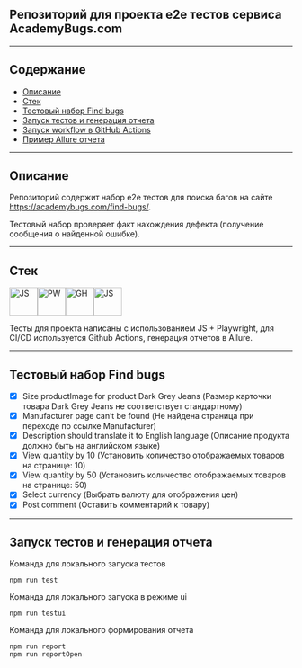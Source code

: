 ## Репозиторий для проекта e2e тестов сервиса AcademyBugs.com
---
## Содержание
- [Описание](#Описание)
- [Стек](#Стек)
- [Тестовый набор Find bugs](#Тестовый-набор-Find-bugs)
- [Запуск тестов и генерация отчета](#Запуск-тестов-и-генерация-отчета)
- [Запуск workflow в GitHub Actions](#Запуск-workflow-в-Github-Actions)
- [Пример Allure отчета](#Пример-Allure-отчета)




---
## Описание
Репозиторий содержит набор e2e тестов для поиска багов на сайте https://academybugs.com/find-bugs/.

Тестовый набор проверяет факт нахождения дефекта (получение сообщения о найденной ошибке).

---




## Стек
<img src="https://cdn.jsdelivr.net/gh/devicons/devicon@latest/icons/javascript/javascript-original.svg" alt="JS" width="50" height="50"/><img src="https://cdn.jsdelivr.net/gh/devicons/devicon@latest/icons/playwright/playwright-original.svg" alt="PW" width="50" height="50" /><img src="https://cdn.jsdelivr.net/gh/devicons/devicon@latest/icons/github/github-original.svg" alt="GH" width="50" height="50"/><img src="https://github.com/allure-framework/allure2/blob/main/.idea/icon.png" alt="JS" width="50" height="50"/>


Тесты для проекта написаны с использованием JS + Playwright, для CI/CD используется Github Actions, генерация отчетов в Allure.

---
## Тестовый набор Find bugs

- [x] Size productImage for product Dark Grey Jeans (Размер карточки товара Dark Grey Jeans не соответствует стандартному)
- [x] Manufacturer page can’t be found (Не найдена страница при переходе по ссылке Manufacturer)
- [x] Description should translate it to English language (Описание продукта должно быть на английском языке)
- [x] View quantity by 10 (Установить количество отображаемых товаров на странице: 10)
- [x] View quantity by 50 (Установить количество отображаемых товаров на странице: 50)
- [x] Select currency (Выбрать валюту для отображения цен)
- [x] Post comment (Оставить комментарий к товару)

---
## Запуск тестов и генерация отчета

Команда для локального запуска тестов

```
npm run test
```
Команда для локального запуска в режиме ui

```
npm run testui
```

Команда для локального формирования отчета

```
npm run report
npm run reportOpen
```


